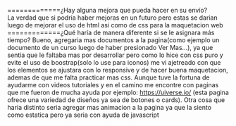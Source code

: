 =============¿Hay alguna mejora que pueda hacer en su envío? <br>
  La verdad que si podria haber mejoras en un futuro pero estas se darian luego de mejorar el uso de html asi como de css para la maquetacion web
=============¿Qué haría de manera diferente si se le asignara más tiempo?
  Bueno, agregaria mas documentos a la pagina(como ejemplo un documento de un curso luego de haber presionado Ver Mas...), ya que sentia que le faltaba mas por desarrollar pero como lo hice con css puro y evite el uso de
  boostrap(solo lo use para iconos) me vi ajetreado con que los elementos se ajustara con lo responsive y de hacer buena maquetacion, ademas de que me falta practicar mas css. Aunque tuve la fortuna de ayudarme
  con videos tutoriales y en el camino me encontre con paginas que me fueron de mucha ayuda por ejemplo: https://uiverse.io/ (esta pagina ofrece una variedad de diseños ya sea de botones o cards). Otra cosa
  que haria distinto seria agregar mas animacion a la pagina ya que la siento como estatica pero ya seria con ayuda de javascript
